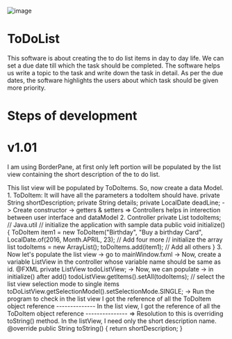 
![image](https://github.com/mahi23vt/ToDoList/assets/87928387/a1268abe-6f9f-41be-aba1-a20eef868070)

# ToDoList
This software is about creating the to do list items in day to day life. We can set a due date till which the task should be completed.
The software helps us write a topic to the task and write down the task in detail.
As per the due dates, the software highlights the users about which task should be given more priority.
# Steps of development
# v1.01
I am using BorderPane, at first only left portion will be populated by the list view containing the short description of the to do list.
<left>
  <ListView>
    
  </ListView>
</left>
This list view will be populated by ToDoItems. So, now create a data Model.
1. ToDoItem: It will have all the parameters a todoItem should have.
   private String shortDescription;
   private String details;
   private LocalDate deadLine;
   -> Create constructor
   -> getters & setters
   => Controllers helps in interection between user interface and dataModel
2. Controller
   private List<ToDoItems> todoItems; // Java.util
  // initialize the application with sample data
  public void initialize()
  {
    ToDoItem item1 = new ToDoItem("Birthday", "Buy a birthday Card", LocalDate.of(2016, Month.APRIL, 23);
    // Add four more
    // initialize the array list
    todoItems =  new ArrayList<ToDoItem>();
    toDoItems.add(item1);
    // Add all others
   }
3. Now let's populate the list view
  -> go to mainWindow.fxml
     <ListView fx:id="todoListView">
  -> Now, create a variable ListView in the controller whose variable name should be same as id.
  @FXML
  private ListView todoListView;
  -> Now, we can populate
  -> in initialize() after add()
     todoListView.getItems().setAll(todoItems);
     // select the list view selection mode to single items
     toDoListView.getSelectionModel().setSelectionMode.SINGLE;
  -> Run the program to check
     in the list view I got the reference of all the ToDoItem object reference
  -------------- In the list view, I got the reference of all the ToDoItem object reference ---------------
=> Resolution to this is overriding toString() method. In the listView, I need only the short description name.
       @override
       public String toString()
        {
          return shortDescription;
        }
       
